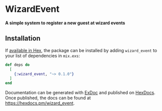 # WizardEvent

**A simple system to register a new guest at wizard events**

## Installation

If [available in Hex](https://hex.pm/docs/publish), the package can be installed
by adding `wizard_event` to your list of dependencies in `mix.exs`:

```elixir
def deps do
  [
    {:wizard_event, "~> 0.1.0"}
  ]
end
```

Documentation can be generated with [ExDoc](https://github.com/elixir-lang/ex_doc)
and published on [HexDocs](https://hexdocs.pm). Once published, the docs can
be found at <https://hexdocs.pm/wizard_event>.

